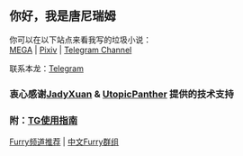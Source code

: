## 你好，我是唐尼瑞姆

你可以在以下站点来看我写的垃圾小说：  
[MEGA](https://mega.nz/#F!bJRx1KLT!_XN_92cmsPGypMMrcWYz1A) | 
[Pixiv](https://www.pixiv.net/member.php?id=16721009) | 
[Telegram Channel](https://t.me/s/TNTwwxs)  

联系本龙：[Telegram](https://t.me/TNT_wwxs)

### 衷心感谢[JadyXuan](https://github.com/JadyXuan) & [UtopicPanther](https://github.com/UtopicPanther) 提供的技术支持

### 附：[TG使用指南](https://telegra.ph/TNTwwxs-01-08-06)   
[Furry频道推荐](https://telegra.ph/TNTwwxs-02-08-06) | 
[中文Furry群组](https://telegra.ph/TNTwwxs-08-08-06)  
[]()
[]()
[]()

